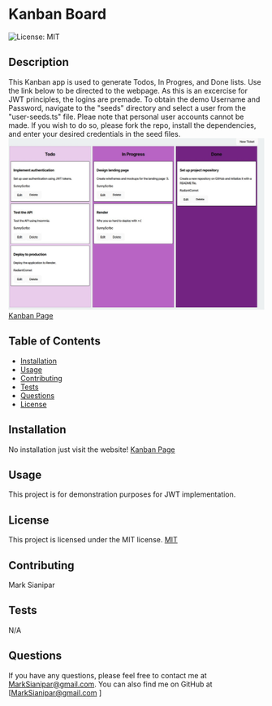 # Kanban Board 
![License: MIT](https://img.shields.io/badge/License-MIT-yellow.svg)

## Description
This Kanban app is used to generate Todos, In Progres, and Done lists. Use the link below to be directed to the webpage. As this is an excercise for JWT principles, the logins are premade. To obtain the demo Username and Password, navigate to the "seeds" directory and select a user from the "user-seeds.ts" file. Pleae note that personal user accounts cannot be made. If you wish to do so, please fork the repo, install the dependencies, and enter your desired credentials in the seed files.
![Kanban](./images/Screenshot.jpg)
[Kanban Page](https://kanban-board-mrxh.onrender.com)


## Table of Contents
- [Installation](#installation)
- [Usage](#usage)
- [Contributing](#contributing)
- [Tests](#tests)
- [Questions](#questions)
- [License](#license)

## Installation
No installation just visit the website!
[Kanban Page](https://kanban-board-mrxh.onrender.com)

## Usage
This project is for demonstration purposes for JWT implementation.

## License
This project is licensed under the MIT license.
[MIT](https://opensource.org/licenses/MIT)

## Contributing
Mark Sianipar

## Tests
N/A

## Questions
If you have any questions, please feel free to contact me at MarkSianipar@gmail.com. You can also find me on GitHub at [MarkSianipar@gmail.com ]